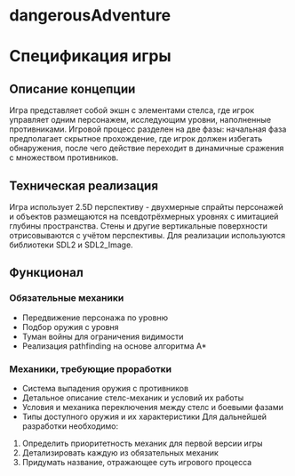 # dangerousAdventure
# Спецификация игры
## Описание концепции
Игра представляет собой экшн с элементами стелса, где игрок управляет одним
персонажем, исследующим уровни, наполненные противниками. Игровой
процесс разделен на две фазы: начальная фаза предполагает скрытное
прохождение, где игрок должен избегать обнаружения, после чего действие
переходит в динамичные сражения с множеством противников.
## Техническая реализация
Игра использует 2.5D перспективу - двухмерные спрайты персонажей и
объектов размещаются на псевдотрёхмерных уровнях с имитацией глубины
пространства. Стены и другие вертикальные поверхности отрисовываются с
учётом перспективы. Для реализации используются библиотеки SDL2 и
SDL2_Image.
## Функционал
### Обязательные механики
- Передвижение персонажа по уровню
- Подбор оружия с уровня
- Туман войны для ограничения видимости
- Реализация pathfinding на основе алгоритма A*
### Механики, требующие проработки
- Система выпадения оружия с противников
- Детальное описание стелс-механик и условий их работы
- Условия и механика переключения между стелс и боевыми фазами
- Типы доступного оружия и их характеристики
Для дальнейшей разработки необходимо:
1. Определить приоритетность механик для первой версии игры
2. Детализировать каждую из обязательных механик
3. Придумать название, отражающее суть игрового процесса
